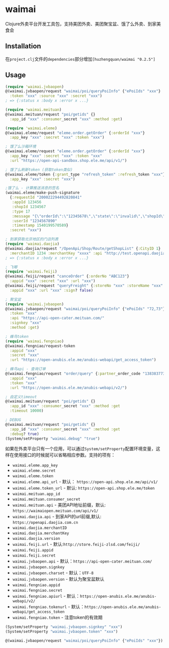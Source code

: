 # waimai

Clojure外卖平台开发工具包，支持美团外卖、美团聚宝盆、饿了么外卖、到家美食会

## Installation

在`project.clj`文件的`dependencies`部分增加`[huzhengquan/waimai "0.2.5"]`

## Usage

```clojure
(require 'waimai.jvbaopen)
@(waimai.jvbaopen/request "waimai/poi/queryPoiInfo" {"ePoiIds" "xxx"}
  :token "xxx" :source "xxx" :secret "xxx")
; => {:status x :body x :error x ...}

(require 'waimai.meituan)
@(waimai.meituan/request "poi/getids" {}
  :app_id "xxx" :consumer_secret "xxx" :method :get)

(require 'waimai.eleme)
@(waimai.eleme/request "eleme.order.getOrder" {:orderId "xxx"}
  :app_key "xxx" :secret "xxx" :token "xxx")

; 饿了么沙箱环境
@(waimai.eleme/request "eleme.order.getOrder" {:orderId "xxx"}
  :app_key "xxx" :secret "xxx" :token "xxx"
  :url "https://open-api-sandbox.shop.ele.me/api/v1/")

; 饿了么刷新token (获取token类似)
@(waimai.eleme/token {:grant_type "refresh_token" :refresh_token "xxx"}
  :app_key "xxx" :secret "xxx")

;饿了么 - 计算推送消息的签名
(waimai.eleme/make-push-signature
  {:requestId "200022294492820841"
   :appId 123456
   :shopId 1234567
   :type 17
   :message "{\"orderId\":\"12345678\",\"state\":\"invalid\",\"shopId\":1234567,\"updateTime\":1540199570,\"role\":1}"
   :userId "1234567890"
   :timestamp 1540199570589}
  :secret "xxx")

; 到家获取北京地区的门店列表
(require 'waimai.daojia)
@(waimai.daojia/request "/OpenApi/Shop/Route/getShopList" {:CityID 1}
  :merchantID 1234 :merchantKey "xxxx" :api "http://test.openapi.daojia.com.cn")
; => {:status x :body x :error x ...}

; 飞唧
(require 'waimai.feiji)
@(waimai.feiji/request "canceOrder" {:orderNo "ABC123"}
  :appid "xxx" :secret "xxx" :url "xxx")
@(waimai.feiji/request "queryFreight" {:storeNo "xxx" :storeName "xxx" :senderLng "xxx" ...}
  :appid "xxx" :url "xxx" :sign? false)

; 聚宝盆
(require 'waimai.jvbaopen)
@(waimai.jvbaopen/request "waimai/poi/queryPoiInfo" {"ePoiIds" "72,73"}
  :token "xxx"
  :api "https://api-open-cater.meituan.com/"
  :signkey "xxx"
  :method :get)

; 蜂鸟token
(require 'waimai.fengniao)
@(waimai.fengniao/request-token 
  :appid "xxx"
  :secret "xxx"
  :url "https://open-anubis.ele.me/anubis-webapi/get_access_token")

; 蜂鸟api - 查询订单
@(waimai.fengniao/request "order/query" {:partner_order_code "1383837732"}
  :appid "xxx"
  :token "xxx"
  :url "https://open-anubis.ele.me/anubis-webapi/v2/")

; 自定义timeout
@(waimai.meituan/request "poi/getids" {}
  :app_id "xxx" :consumer_secret "xxx" :method :get
  :timeout 10000)

; DEBUG
@(waimai.meituan/request "poi/getids" {}
  :app_id "xxx" :consumer_secret "xxx" :method :get
  :debug? true)
(System/setProperty "waimai.debug" "true")

```

如果在外卖平台只有一个应用，可以通过`System/setProperty`配置环境变量，这样在使用接口的时候就可以省略相应参数。支持的项有：

* `waimai.eleme.app_key`
* `waimai.eleme.secret`
* `waimai.eleme.token`
* `waimai.eleme.api_url` - 默认： `https://open-api.shop.ele.me/api/v1/`
* `waimai.eleme.token_url` - 默认: `https://open-api.shop.ele.me/token`
* `waimai.meituan.app_id`
* `waimai.meituan.consumer_secret`
* `waimai.meituan.api` - 美团API地址前缀，默认: `https://waimaiopen.meituan.com/api/v1/`
* `waimai.daojia.api` - 到家API的url前缀,默认: `https://openapi.daojia.com.cn`
* `waimai.daojia.merchantID`
* `waimai.daojia.merchantKey`
* `waimai.daojia.version`
* `waimai.feiji.url` - 默认:`http://store.feiji-zlsd.com/feiji/`
* `waimai.feiji.appid`
* `waimai.feiji.secret`
* `waimai.jvbaopen.api` - 默认：`https://api-open-cater.meituan.com/`
* `waimai.jvbaopen.signkey`
* `waimai.jvbaopen.charset` - 默认：`UTF-8`
* `waimai.jvbaopen.version` - 默认为聚宝盆默认
* `waimai.fengniao.appid`
* `waimai.fengniao.secret`
* `waimai.fengniao.apiurl` - 默认：`https://open-anubis.ele.me/anubis-webapi/v2/`
* `waimai.fengniao.tokenurl` - 默认：`https://open-anubis.ele.me/anubis-webapi/get_access_token`
* `waimai.fengniao.token` - 注意token的有效期

```clojure
(System/setProperty "waimai.jvbaopen.signkey" "xxx")
(System/setProperty "waimai.jvbaopen.token" "xxx")

@(waimai.jvbaopen/request "waimai/poi/queryPoiInfo" {"ePoiIds" "xxx"})
```

